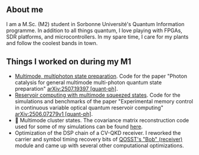 ## About me

I am a M.Sc. (M2) student in Sorbonne Université's Quantum Information programme. In addition to all things quantum, I love playing with FPGAs, SDR platforms, and microcontrollers. In my spare time, I care for my plants and follow the coolest bands in town.

## Things I worked on during my M1

* [Multimode, multiphoton state preparation](https://github.com/EQ15T/photon-catalysis). Code for the paper "Photon catalysis for general multimode multi-photon quantum state preparation" [arXiv:2507.19397 [quant-ph]](https://arxiv.org/abs/2507.19397).
* [Reservoir computing with multimode squeezed states](https://github.com/EQ15T/optical_qrc). Code for the simulations and benchmarks of the paper "Experimental memory control in continuous variable optical quantum reservoir computing" [arXiv:2506.07279v1 [quant-ph]](https://arxiv.org/abs/2506.07279).
* 🚧 Multimode cluster states. The covariance matrix reconstruction code used for some of my simulations can be found [here](https://github.com/roseopicta/phase_scan).
* Optimization of the DSP chain of a CV-QKD receiver. I reworked the carrier and symbol timing recovery bits of [QOSST's "Bob" (receiver)](https://github.com/qosst/qosst-bob/tree/dev) module and came up with several other computational optimizations.
